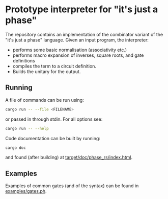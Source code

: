 # Prototype interpreter for "it's just a phase"

The repository contains an implementation of the combinator variant of the "it's just a phase" language.
Given an input program, the interpreter:
- performs some basic normalisation (associativity etc.)
- performs macro expansion of inverses, square roots, and gate definitions
- compiles the term to a circuit definition.
- Builds the unitary for the output.

## Running

A file of commands can be run using:

```bash
cargo run -- --file <FILENAME>
```

or passed in through stdin. For all options see:
```bash
cargo run -- --help
```

Code documentation can be built by running:
```bash
cargo doc
```
and found (after building) at [target/doc/phase_rs/index.html](target/doc/phase_rs/index.html).

## Examples

Examples of common gates (and of the syntax) can be found in [examples/gates.ph](examples/gates.ph).
